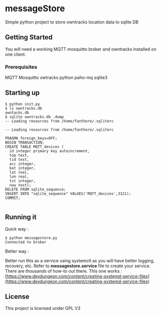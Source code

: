 # messageStore

Simple python project to store owntracks location data to sqlite DB


## Getting Started

You will need a working MQTT mosquitto broker and owntracks installed on one client.


### Prerequisites

MQTT Mosquitto
owtracks
python
paho-mq
sqlite3


## Starting up

```
$ python init.py
$ ls owntracks.db
owntacks.db
$ sqlite owntracks.db .dump
-- Loading resources from /home/fanthore/.sqliterc

-- Loading resources from /home/fanthore/.sqliterc

PRAGMA foreign_keys=OFF;
BEGIN TRANSACTION;
CREATE TABLE MQTT_devices (
  id integer primary key autoincrement,
  top text,
  tid text,
  acc integer,
  bat integer,
  lat real,
  lon real,
  tst integer,
  now text);
DELETE FROM sqlite_sequence;
INSERT INTO "sqlite_sequence" VALUES('MQTT_devices',3121);
COMMIT;


```
## Running it

Quick way :

```
$ python messagestore.py
Connected to broker
```

Better way : 

Better run this as a service using systemctl as you will have better logging, recovery, etc. Refer to **messagestore.service** file to create your service. There are thousands of how-to out there. This one works : [https://www.devdungeon.com/content/creating-systemd-service-files](https://www.devdungeon.com/content/creating-systemd-service-files)

## License

This project is licensed under GPL V3


